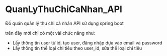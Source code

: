 # QuanLyThuChiCaNhan_API
Đồ quán quản lý thu chi cá nhân API sử dụng spring boot

trên đây mới chỉ có một vài chức năng như:
- Lấy thông tin user từ id, tạo user, đăng nhập dựa vào email và password
- Lấy thông tin thể loại chi tiêu theo user_id, sửa thể loại chi tiêu
